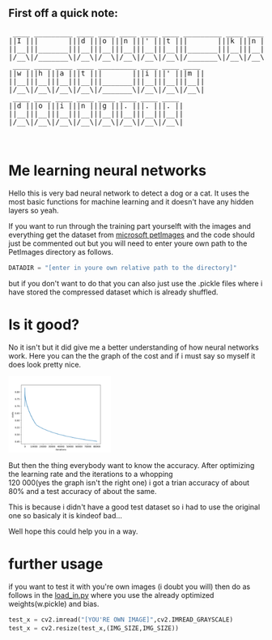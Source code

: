 ## First off a quick note:
<pre font-weight="bold" font-size="50%">
 ____ _________ ____ ____ ____ ____ ____ _________ ____ ____ ____ ____ 
||I |||       |||d |||o |||n |||' |||t |||       |||k |||n |||o |||w ||
||__|||_______|||__|||__|||__|||__|||__|||_______|||__|||__|||__|||__||
|/__\|/_______\|/__\|/__\|/__\|/__\|/__\|/_______\|/__\|/__\|/__\|/__\|
 ____ ____ ____ ____ _________ ____ ____ ____ 
||w |||h |||a |||t |||       |||i |||' |||m ||
||__|||__|||__|||__|||_______|||__|||__|||__||
|/__\|/__\|/__\|/__\|/_______\|/__\|/__\|/__\|
 ____ ____ ____ ____ ____ ____ ____ ____ 
||d |||o |||i |||n |||g |||. |||. |||. ||
||__|||__|||__|||__|||__|||__|||__|||__||
|/__\|/__\|/__\|/__\|/__\|/__\|/__\|/__\|

 </pre>
# Me learning neural networks

Hello this is very bad neural network to detect a dog or a cat. It uses the most basic functions for machine learning and it doesn't have any hidden layers so yeah. 

If you want to run through the training part yourselft with the images and everything get the dataset from <a href = "https://www.microsoft.com/en-us/download/confirmation.aspx?id=54765">microsoft petImages</a> and the code should just be commented out but you will need to enter youre own path to the PetImages directory as follows.
```python
DATADIR = "[enter in youre own relative path to the directory]"
```
but if you don't want to do that you can also just use the .pickle files where i have stored the compressed dataset which is already shuffled.
# Is it good?
No it isn't but it did give me a better understanding of how neural networks work.
Here you can the the graph of the cost and if i must say so myself it does look pretty nice.

<img src="https://github.com/4C4F4943/me_learning_neur_net/blob/main/cost_plot.png" width="40%" height="40%">

But then the thing everybody want to know the accuracy. After optimizing the learning rate and the iterations to a whopping <br>
120 000(yes the graph isn't the right one) i got a trian accuracy of about 80% and a test accuracy of about the same.

This is because i didn't have a good test dataset so i had to use the original one so basicaly it is kindeof bad...

Well hope this could help you in a way.

# further usage

if you want to test it with you're own images (i doubt you will) then do as follows in the <a href="https://github.com/4C4F4943/me_learning_neur_net/blob/main/load_in.py">load_in.py</a> where you use the already optimized weights(w.pickle) and bias.
```python
test_x = cv2.imread("[YOU'RE OWN IMAGE]",cv2.IMREAD_GRAYSCALE)
test_x = cv2.resize(test_x,(IMG_SIZE,IMG_SIZE))

```

